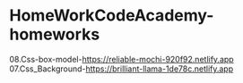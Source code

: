 # HomeWorkCodeAcademy-homeworks

08.Css-box-model-https://reliable-mochi-920f92.netlify.app
07.Css_Background-https://brilliant-llama-1de78c.netlify.app
